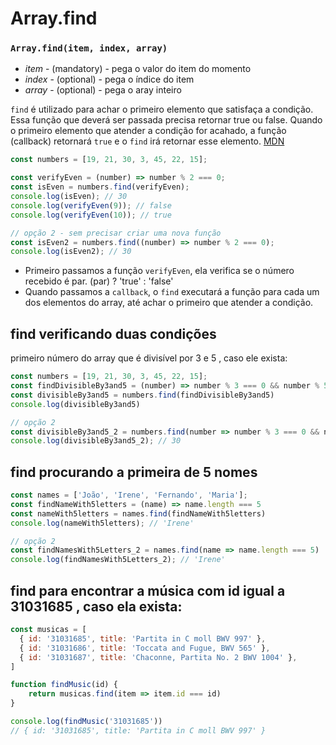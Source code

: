 # Array.find
### `Array.find(item, index, array)`
- *item* - (mandatory) - pega o valor do item do momento
- *index* - (optional) - pega o índice do item
- *array* - (optional) - pega o aray inteiro

`find` é utilizado para achar o primeiro elemento que satisfaça a condição. Essa função que deverá ser passada precisa retornar true ou false.
Quando o primeiro elemento que atender a condição for acahado, a função (callback) retornará `true` e o `find` irá retornar esse elemento.
[MDN](https://developer.mozilla.org/pt-BR/docs/Web/JavaScript/Reference/Global_Objects/Array/find)
```javascript
const numbers = [19, 21, 30, 3, 45, 22, 15];

const verifyEven = (number) => number % 2 === 0;
const isEven = numbers.find(verifyEven);
console.log(isEven); // 30
console.log(verifyEven(9)); // false
console.log(verifyEven(10)); // true

// opção 2 - sem precisar criar uma nova função
const isEven2 = numbers.find((number) => number % 2 === 0);
console.log(isEven2); // 30
```
- Primeiro passamos a função `verifyEven`, ela verifica se o número recebido é par. (par) ? 'true' : 'false'
- Quando passamos a `callback`, o `find` executará a função para cada um dos elementos do array, até achar o primeiro que atender a condição.



## find verificando duas condições
primeiro número do array que é divisível por 3 e 5 , caso ele exista:
```javascript
const numbers = [19, 21, 30, 3, 45, 22, 15];
const findDivisibleBy3and5 = (number) => number % 3 === 0 && number % 5 === 0
const divisibleBy3and5 = numbers.find(findDivisibleBy3and5)
console.log(divisibleBy3and5)

// opção 2
const divisibleBy3and5_2 = numbers.find(number => number % 3 === 0 && number % 5 === 0)
console.log(divisibleBy3and5_2); // 30
```


## find procurando a primeira de 5 nomes
```javascript
const names = ['João', 'Irene', 'Fernando', 'Maria'];
const findNameWith5letters = (name) => name.length === 5
const nameWith5letters = names.find(findNameWith5letters)
console.log(nameWith5letters); // 'Irene'

// opção 2
const findNamesWith5Letters_2 = names.find(name => name.length === 5)
console.log(findNamesWith5Letters_2); // 'Irene'
```


## find para encontrar a música com id igual a 31031685 , caso ela exista:
```javascript
const musicas = [
  { id: '31031685', title: 'Partita in C moll BWV 997' },
  { id: '31031686', title: 'Toccata and Fugue, BWV 565' },
  { id: '31031687', title: 'Chaconne, Partita No. 2 BWV 1004' },
]

function findMusic(id) {
    return musicas.find(item => item.id === id)
}

console.log(findMusic('31031685'))
// { id: '31031685', title: 'Partita in C moll BWV 997' }
```